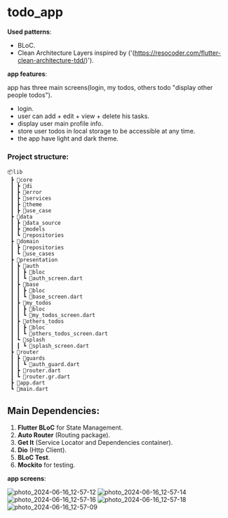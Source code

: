 # todo_app

**Used patterns**:

- BLoC.
- Clean Architecture Layers inspired by ('(https://resocoder.com/flutter-clean-architecture-tdd/)').

**app features**:

 app has three main screens(login, my todos, others todo "display other people todos").

- login.
- user can add + edit + view + delete his tasks.
- display user main profile info.
- store user todos in local storage to be accessible at any time.
- the app have light and dark theme.
  

### Project structure:

```
📦lib
 ┣ 📂core
 ┃ ┣ 📂di
 ┃ ┣ 📂error
 ┃ ┣ 📂services
 ┃ ┣ 📂theme
 ┃ ┣ 📂use_case
 ┣ 📂data
 ┃ ┣ 📂data_source
 ┃ ┣ 📂models
 ┃ ┗ 📂repositories
 ┣ 📂domain
 ┃ ┣ 📂repositories
 ┃ ┗ 📂use_cases
 ┣ 📂presentation
 ┃ ┣ 📂auth
 ┃ ┃ ┣ 📂bloc
 ┃ ┃ ┗ 📜auth_screen.dart
 ┃ ┣ 📂base
 ┃ ┃ ┣ 📂bloc
 ┃ ┃ ┗ 📜base_screen.dart
 ┃ ┣ 📂my_todos
 ┃ ┃ ┣ 📂bloc
 ┃ ┃ ┗ 📜my_todos_screen.dart
 ┃ ┣ 📂others_todos
 ┃ ┃ ┣ 📂bloc
 ┃ ┃ ┗ 📜others_todos_screen.dart
 ┃ ┗ 📂splash
 ┃ ┃ ┗ 📜splash_screen.dart
 ┣ 📂router
 ┃ ┣ 📂guards
 ┃ ┃ ┗ 📜auth_guard.dart
 ┃ ┣ 📜router.dart
 ┃ ┗ 📜router.gr.dart
 ┣ 📜app.dart
 ┗ 📜main.dart
```



## Main Dependencies:

1. **Flutter BLoC** for State Management.
2. **Auto Router** (Routing package).
3. **Get It** (Service Locator and Dependencies container).
4. **Dio** (Http Client).
5. **BLoC Test**.
6. **Mockito** for testing.

**app screens**:


![photo_2024-06-16_12-57-12](https://github.com/SanaKejji/todo-app/assets/90012213/e1795498-efd8-4aee-a6b1-9aa373f45c1b)
![photo_2024-06-16_12-57-14](https://github.com/SanaKejji/todo-app/assets/90012213/4a813aef-d80c-4738-a23b-5396f3638cc8)
![photo_2024-06-16_12-57-16](https://github.com/SanaKejji/todo-app/assets/90012213/a720cd86-d9eb-479e-98e0-37bb59821dd7)
![photo_2024-06-16_12-57-18](https://github.com/SanaKejji/todo-app/assets/90012213/2880710c-f715-49bb-98d9-c56617c07358)
![photo_2024-06-16_12-57-09](https://github.com/SanaKejji/todo-app/assets/90012213/b338f3b7-0344-4aa4-9bb5-be6357df2826)

